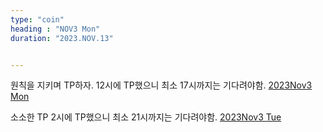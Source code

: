 ```yaml
---
type: "coin"
heading : "NOV3 Mon"
duration: "2023.NOV.13"


---
```

 


원칙을 지키며 TP하자. 12시에 TP했으니 최소 17시까지는 기다려야함. 
[2023Nov3 Mon](/todo/images/Document2023NOV3-Mon.pdf)




소소한 TP 2시에 TP했으니 최소 21시까지는 기다려야함. 
[2023Nov3 Tue](/todo/images/Document2023NOV3-Tue.pdf)



